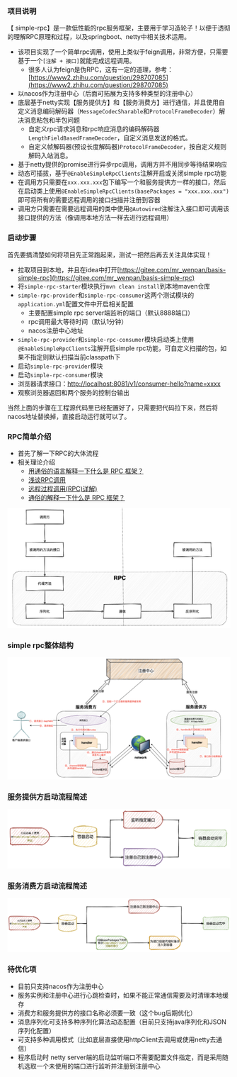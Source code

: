 

### 项目说明

【 simple-rpc】是一款低性能的rpc服务框架，主要用于学习造轮子！以便于透彻的理解RPC原理和过程，以及springboot、netty中相关技术运用。

- 该项目实现了一个简单rpc调用，使用上类似于feign调用，非常方便，只需要基于一个`[注解 + 接口]`就能完成远程调用。
  - 很多人认为feign是伪RPC，这有一定的道理，参考：[https://www2.zhihu.com/question/298707085](https://www2.zhihu.com/question/298707085)
- 以nacos作为注册中心（后面可拓展为支持多种类型的注册中心）
- 底层基于netty实现【服务提供方】和【服务消费方】进行通信，并且使用自定义消息编码解码器（`MessageCodecSharable`和`ProtocolFrameDecoder`）解决消息粘包和半包问题
  - 自定义rpc请求消息和rpc响应消息的编码解码器`LengthFieldBasedFrameDecoder`，自定义消息发送的格式。
  - 自定义帧解码器(预设长度解码器)`ProtocolFrameDecoder`，按自定义规则解码入站消息。
- 基于netty提供的promise进行异步rpc调用，调用方并不用同步等待结果响应
- 动态可插拔，基于`@EnableSimpleRpcClients`注解开启或关闭simple rpc功能
- 在调用方只需要在`xxx.xxx.xxx`包下编写一个和服务提供方一样的接口，然后在启动类上使用`@EnableSimpleRpcClients(basePackages = "xxx.xxx.xxx")`即可将所有的需要远程调用的接口扫描并注册到容器
- 调用方只需要在需要远程调用的类中使用`@Autowired`注解注入接口即可调用该接口提供的方法（像调用本地方法一样去进行远程调用）



### 启动步骤

首先要搞清楚如何将项目先正常跑起来，测试一把然后再去关注具体实现！

- 拉取项目到本地，并且在idea中打开[https://gitee.com/mr_wenpan/basis-simple-rpc](https://gitee.com/mr_wenpan/basis-simple-rpc)
- 将`simple-rpc-starter`模块执行`mvn clean install`到本地maven仓库
- `simple-rpc-provider`和`simple-rpc-consumer`这两个测试模块的`application.yml`配置文件中开启相关配置
  - 主要配置simple rpc server端监听的端口（默认8888端口）
  - rpc调用最大等待时间（默认1分钟）
  - nacos注册中心地址
- `simple-rpc-provider`和`simple-rpc-consumer`模块启动类上使用`@EnableSimpleRpcClients`注解开启simple rpc功能，可自定义扫描的包，如果不指定则默认扫描当前classpath下
- 启动`simple-rpc-provider`模块
- 启动`simple-rpc-consumer`模块
- 浏览器请求接口：[http://localhost:8081/v1/consumer-hello?name=xxxx](http://localhost:8081/v1/consumer-hello?name=wenpan)
- 观察浏览器返回和两个服务的控制台输出

当然上面的步骤在工程源代码里已经配置好了，只需要把代码拉下来，然后将nacos地址替换掉，直接启动运行就可以了。





### RPC简单介绍

- 首先了解一下RPC的大体流程
- 相关理论介绍
  - [用通俗的语言解释一下什么是 RPC 框架？](https://www.zhihu.com/question/25536695)
  - [浅谈RPC调用](https://www.cnblogs.com/linlinismine/p/9205676.html)
  - [远程过程调用(RPC)详解)](https://my.oschina.net/waylau/blog/709372)
  - [通俗的解释一下什么是 RPC 框架？](https://cloud.tencent.com/developer/article/1165885)



![](images/rpc调用.png)









### simple rpc整体结构

![](images/simple-rpc整体结构.png)







### 服务提供方启动流程简述

![](images/provider启动流程简述.png)



### 服务消费方启动流程简述

![](images/consumer启动流程简述.png)



### 待优化项

- 目前只支持nacos作为注册中心
- 服务实例和注册中心进行心跳检查时，如果不能正常通信需要及时清理本地缓存
- 消费方和服务提供方的接口名称必须要一致（这个bug后期优化）
- 消息序列化可支持多种序列化算法动态配置（目前只支持java序列化和JSON序列化配置）
- 可支持多种调用模式（比如底层直接使用httpClient去调用或使用netty去通信）
- 程序启动时 netty server端的启动监听端口不需要配置文件指定，而是采用随机选取一个未使用的端口进行监听并注册到注册中心

















